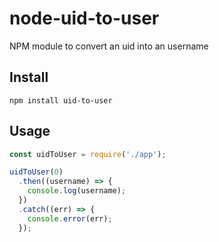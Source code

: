 # node-uid-to-user

NPM module to convert an uid into an username

## Install

```shell
npm install uid-to-user
```

## Usage

```javascript
const uidToUser = require('./app');

uidToUser(0)
  .then((username) => {
    console.log(username);
  })
  .catch((err) => {
    console.error(err);
  });
```
